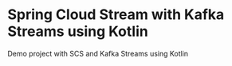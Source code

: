 # Spring Cloud Stream with Kafka Streams using Kotlin
Demo project with SCS and Kafka Streams using Kotlin
